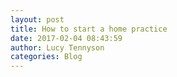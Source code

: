 ```yaml
---
layout: post
title: How to start a home practice
date: 2017-02-04 08:43:59
author: Lucy Tennyson
categories: Blog
---
```


